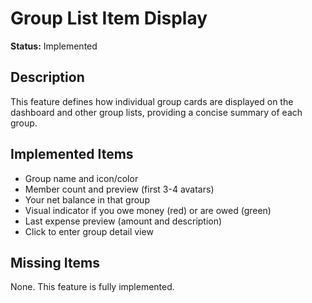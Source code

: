 # Group List Item Display

**Status:** Implemented

## Description
This feature defines how individual group cards are displayed on the dashboard and other group lists, providing a concise summary of each group.

## Implemented Items
- Group name and icon/color
- Member count and preview (first 3-4 avatars)
- Your net balance in that group
- Visual indicator if you owe money (red) or are owed (green)
- Last expense preview (amount and description)
- Click to enter group detail view

## Missing Items
None. This feature is fully implemented.
